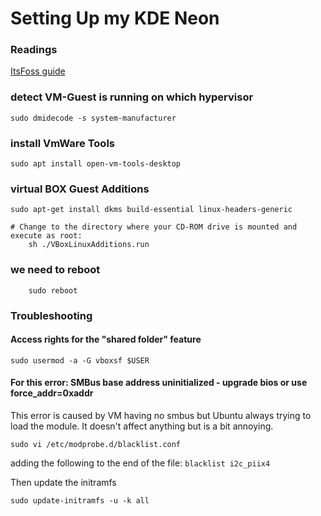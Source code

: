 # Setting Up my KDE Neon
### Readings
[ItsFoss guide](https://itsfoss.com/virtualbox-guest-additions-ubuntu/)

### detect VM-Guest is running on which hypervisor
```
sudo dmidecode -s system-manufacturer
```

### install VmWare Tools
```
sudo apt install open-vm-tools-desktop 
```

### virtual BOX Guest Additions
```
sudo apt-get install dkms build-essential linux-headers-generic
```    

```
# Change to the directory where your CD-ROM drive is mounted and execute as root:
    sh ./VBoxLinuxAdditions.run

```
### we need to reboot
```
    sudo reboot
```

### Troubleshooting
#### Access rights for the "shared folder" feature
```
sudo usermod -a -G vboxsf $USER
```

#### For this error: SMBus base address uninitialized - upgrade bios or use force_addr=0xaddr
This error is caused by VM having no smbus but Ubuntu always trying to load the module.
It doesn't affect anything but is a bit annoying.

```
sudo vi /etc/modprobe.d/blacklist.conf
```
adding the following to the end of the file:
`blacklist i2c_piix4`

Then update the initramfs
```
sudo update-initramfs -u -k all
```
